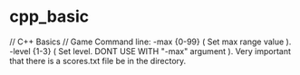 # cpp_basic
// C++ Basics
// Game
Command line: 
-max {0-99} ( Set max range value ).
-level {1-3} ( Set level. DONT USE WITH "-max" argument ).
Very important that there is a scores.txt file be in the directory.
